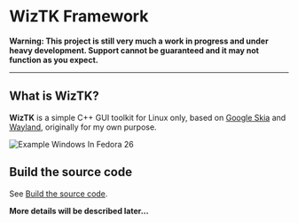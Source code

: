 # WizTK Framework

**Warning: This project is still very much a work in progress and under heavy
development. Support cannot be guaranteed and it may not function as you
expect.**

----

## What is WizTK?

**WizTK** is a simple C++ GUI toolkit for Linux only, based on [Google
Skia](https://skia.org) and [Wayland](https://wayland.freedesktop.org),
originally for my own purpose.

![Example Windows In Fedora
 26](https://github.com/wiztk/pool/blob/master/screenshots/examples.png)

## Build the source code

See [Build the source code](docs/wiztk/build.md).

**More details will be described later...**
